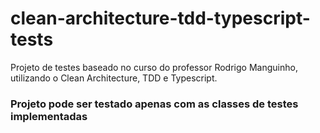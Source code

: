 # clean-architecture-tdd-typescript-tests
Projeto de testes baseado no curso do professor Rodrigo Manguinho, utilizando o Clean Architecture, TDD e Typescript.

### Projeto pode ser testado apenas com as classes de testes implementadas
